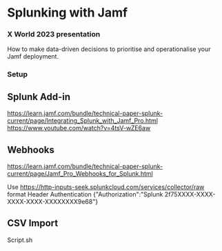 # Splunking with Jamf
### X World 2023 presentation

How to make data-driven decisions to prioritise and operationalise your Jamf deployment.


### Setup

## Splunk Add-in

https://learn.jamf.com/bundle/technical-paper-splunk-current/page/Integrating_Splunk_with_Jamf_Pro.html
https://www.youtube.com/watch?v=4tsV-wZE6aw

## Webhooks

https://learn.jamf.com/bundle/technical-paper-splunk-current/page/Jamf_Pro_Webhooks_for_Splunk.html

Use https://http-inputs-seek.splunkcloud.com/services/collector/raw format
Header Authentication {"Authorization":"Splunk 2f75XXXX-XXXX-XXXX-XXXX-XXXXXXXX9e68"}

## CSV Import

Script.sh
